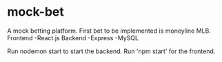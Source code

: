 # mock-bet
A mock betting platform.
First bet to be implemented is moneyline MLB.
Frontend
-React.js
Backend
-Express
-MySQL

Run nodemon start to start the backend.
Run 'npm start' for the frontend.
